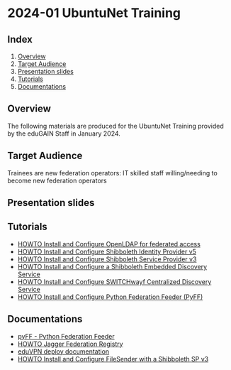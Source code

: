 # 2024-01 UbuntuNet Training

## Index

1.  [Overview](#overview)
2.  [Target Audience](#target-audience)
3.  [Presentation slides](#presentation-slides)
4.  [Tutorials](#tutorials)
5.  [Documentations](#documentations)

## Overview

The following materials are produced for the UbuntuNet Training provided
by the eduGAIN Staff in January 2024.

## Target Audience

Trainees are new federation operators: IT skilled staff willing/needing
to become new federation operators

## Presentation slides

## Tutorials

-   [HOWTO Install and Configure OpenLDAP for federated access](./tutorials/HOWTO-Install-and-Configure-OpenLDAP-for-federated-access.md)
-   [HOWTO Install and Configure Shibboleth Identity Provider v5](./tutorials/HOWTO-Install-and-Configure-a-Shibboleth-Identity-Provider-v5.md)
-   [HOWTO Install and Configure Shibboleth Service Provider v3](./tutorials/HOWTO-Install-and-Configure-a-Shibboleth-Service-Provider-v3.md)
-   [HOWTO Install and Configure a Shibboleth Embedded Discovery Service](./tutorials/HOWTO-Install-and-Configure-a-Shibboleth-Embedded-Discovery-Service.md)
-   [HOWTO Install and Configure SWITCHwayf Centralized Discovery Service](./tutorials/HOWTO-Install-and-Configure-SWITCHwayf-Centralized-Discovery-Service.md)
-   [HOWTO Install and Configure Python Federation Feeder (PyFF)](./tutorials/HOWTO-Install-and-Configure-PyFF.md)

## Documentations

- [pyFF - Python Federation Feeder](https://pyff.io/)
- [HOWTO Jagger Federation Registry](https://github.com/Edugate/Jagger/blob/1.x-stable/INSTALL.md)
- [eduVPN deploy documentation](https://docs.eduvpn.org/server/v3/deploy-debian.html)
- [HOWTO Install and Configure FileSender with a Shibboleth SP v3](https://github.com/marioreale/various/blob/master/FS-Sh-SP-instructions.md)
